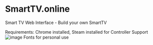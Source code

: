 # SmartTV.online
Smart TV Web Interface - Build your own SmartTV

Requirements: Chrome installed, Steam installed for Controller Support
![image](https://user-images.githubusercontent.com/83350146/158901149-a90d8c0a-4877-4123-b2ae-e7ac59d1e469.png)
Fonts for personal use
